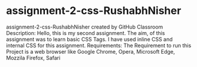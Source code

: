 # assignment-2-css-RushabhNisher
assignment-2-css-RushabhNisher created by GitHub Classroom
Description:
Hello, this is my second assignment.
The aim, of this assignment was to learn basic CSS Tags.
I have used inline CSS and internal CSS for this assignment.
Requirements:
The Requirement to run this Project is a web browser like
Google Chrome, Opera, Microsoft Edge, Mozzila Firefox, Safari
